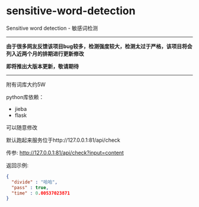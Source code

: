 # sensitive-word-detection

Sensitive word detection - 敏感词检测

---
**由于很多网友反馈该项目bug较多，检测强度较大，检测太过于严格，该项目将会列入近两个月的排期进行更新修改**

**即将推出大版本更新，敬请期待**

---

附有词库大约5W

python库依赖：
- jieba
- flask

可以随意修改

默认跑起来服务位于http://127.0.0.1:81/api/check

传参: http://127.0.0.1:81/api/check?input=content

返回示例: 
~~~json
{
  "divide" : "哈哈",
  "pass" : true,
  "time" : 0.00537023871
}
~~~
